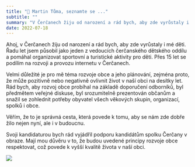 ```yaml
---
title: "👤 Martin Tůma, seznamte se ..."
subtitle: ""
summary: "V Čerčanech žiju od narození a rád bych, aby zde vyrůstaly i mé děti. Velmi důležité je pro mě téma rozvoje obce a jeho plánování, zejména proto, že může pozitivně nebo negativně ovlivnit život v naší obci na desítky let. Svoji kandidaturou bych rád vyjádřil podporu kandidátům spolku Čerčany v obraze."
date: 2022-07-18
---
```


Ahoj, v Čerčanech žiju od narození a rád bych, aby zde vyrůstaly i mé děti. Řadu let jsem působil jako jeden z vedoucích čerčanského dětského oddílu a pomáhal organizovat sportovní a turistické aktivity pro děti. Přes 15 let se podílím na rozvoji a provozu internetu v Čerčanech.

Velmi důležité je pro mě téma rozvoje obce a jeho plánování, zejména proto, že může pozitivně nebo negativně ovlivnit život v naší obci na desítky let. Rád bych, aby rozvoj obce probíhal na základě doporučení odborníků, byl předmětem veřejné diskuse, byl srozumitelně prezentován občanům a snažil se zohlednit potřeby obyvatel všech věkových skupin, organizací, spolků i obce. 

Věřím, že to je správná cesta, která povede k tomu, aby se nám zde dobře žilo nejen nyní, ale i v budoucnu.

Svoji kandidaturou bych rád vyjádřil podporu kandidátům spolku Čerčany v obraze. Mají mou důvěru v to, že budou uvedené principy rozvoje obce respektovat, což povede k vyšší kvalitě života v naší obci.

![](/img/14_Tuma.JPG)